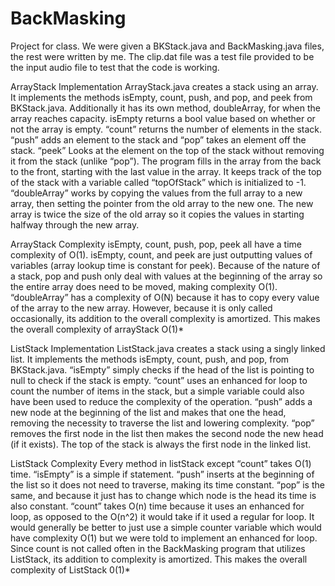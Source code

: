 # BackMasking
Project for class. We were given a BKStack.java and BackMasking.java files, the rest were written by me. The clip.dat file was a test file provided to be the input audio file to test that the code is working.


ArrayStack Implementation
ArrayStack.java creates a stack using an array. It implements the methods isEmpty, count, push, and pop,
and peek from BKStack.java. Additionally it has its own method, doubleArray, for when the array reaches
capacity. isEmpty returns a bool value based on whether or not the array is empty. “count” returns the
number of elements in the stack. “push” adds an element to the stack and “pop” takes an element off the
stack. “peek” Looks at the element on the top of the stack without removing it from the stack (unlike
“pop”). The program fills in the array from the back to the front, starting with the last value in the array. It
keeps track of the top of the stack with a variable called “topOfStack” which is initialized to -1.
“doubleArray” works by copying the values from the full array to a new array, then setting the pointer
from the old array to the new one. The new array is twice the size of the old array so it copies the values
in starting halfway through the new array.

ArrayStack Complexity
isEmpty, count, push, pop, peek all have a time complexity of O(1). isEmpty, count, and peek are just
outputting values of variables (array lookup time is constant for peek). Because of the nature of a stack,
pop and push only deal with values at the beginning of the array so the entire array does need to be
moved, making complexity O(1). “doubleArray” has a complexity of O(N) because it has to copy every
value of the array to the new array. However, because it is only called occasionally, its addition to the
overall complexity is amortized. This makes the overall complexity of arrayStack O(1)*

ListStack Implementation
ListStack.java creates a stack using a singly linked list. It implements the methods isEmpty, count, push,
and pop, from BKStack.java. “isEmpty” simply checks if the head of the list is pointing to null to check if
the stack is empty. “count” uses an enhanced for loop to count the number of items in the stack, but a
simple variable could also have been used to reduce the complexity of the operation. “push” adds a new
node at the beginning of the list and makes that one the head, removing the necessity to traverse the list
and lowering complexity. “pop” removes the first node in the list then makes the second node the new
head (if it exists). The top of the stack is always the first node in the linked list.

ListStack Complexity
Every method in listStack except “count” takes O(1) time. “isEmpty” is a simple if statement.
“push” inserts at the beginning of the list so it does not need to traverse, making its time
constant. “pop” is the same, and because it just has to change which node is the head its time is
also constant. “count” takes O(n) time because it uses an enhanced for loop, as opposed to the
O(n^2) it would take if it used a regular for loop. It would generally be better to just use a simple
counter variable which would have complexity O(1) but we were told to implement an enhanced
for loop. Since count is not called often in the BackMasking program that utilizes ListStack, its
addition to complexity is amortized. This makes the overall complexity of ListStack 0(1)*
